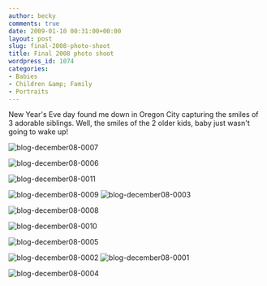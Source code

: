 ```yaml
---
author: becky
comments: true
date: 2009-01-10 00:31:00+00:00
layout: post
slug: final-2008-photo-shoot
title: Final 2008 photo shoot
wordpress_id: 1074
categories:
- Babies
- Children &amp; Family
- Portraits
---
```


New Year's Eve day found me down in Oregon City capturing the smiles of 3 adorable siblings. Well, the smiles of the 2 older kids, baby just wasn't going to wake up!





![blog-december08-0007](http://beta.beckyjenson.com/wp-content/uploads/2009/01/blog-december08-0007.jpg)




![blog-december08-0006](http://beta.beckyjenson.com/wp-content/uploads/2009/01/blog-december08-0006.jpg)




![blog-december08-0011](http://beta.beckyjenson.com/wp-content/uploads/2009/01/blog-december08-0011.jpg)




![blog-december08-0009](http://beta.beckyjenson.com/wp-content/uploads/2009/01/blog-december08-0009.jpg) ![blog-december08-0003](http://beta.beckyjenson.com/wp-content/uploads/2009/01/blog-december08-0003.jpg) 




![blog-december08-0008](http://beta.beckyjenson.com/wp-content/uploads/2009/01/blog-december08-0008.jpg)




![blog-december08-0010](http://beta.beckyjenson.com/wp-content/uploads/2009/01/blog-december08-0010.jpg)




![blog-december08-0005](http://beta.beckyjenson.com/wp-content/uploads/2009/01/blog-december08-0005.jpg) 




![blog-december08-0002](http://beta.beckyjenson.com/wp-content/uploads/2009/01/blog-december08-0002.jpg) ![blog-december08-0001](http://beta.beckyjenson.com/wp-content/uploads/2009/01/blog-december08-0001.jpg) 




![blog-december08-0004](http://beta.beckyjenson.com/wp-content/uploads/2009/01/blog-december08-0004.jpg)

